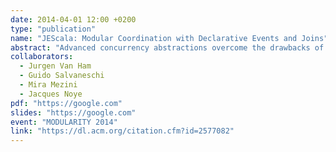 ```yaml
---
date: 2014-04-01 12:00 +0200
type: "publication"
name: "JEScala: Modular Coordination with Declarative Events and Joins"
abstract: "Advanced concurrency abstractions overcome the drawbacks of low-level techniques such as locks and monitors, freeing programmers that implement concurrent applications from the burden of concentrating on low-level details. However, with current approaches the coordination logic involved in complex coordination schemas is fragmented into several pieces including join patterns, data emissions triggered in different places of the application, and the application logic that implicitly creates dependencies among communication channels, hence indirectly among join patterns. We present JEScala, a language that captures coordination schemas in a more expressive and modular way by leveraging a seamless integration of an advanced event system with join abstractions. We validate our approach with case studies and provide a first performance assessment."
collaborators:
  - Jurgen Van Ham
  - Guido Salvaneschi
  - Mira Mezini
  - Jacques Noye
pdf: "https://google.com"
slides: "https://google.com"
event: "MODULARITY 2014"
link: "https://dl.acm.org/citation.cfm?id=2577082"
---
```

